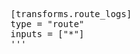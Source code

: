 <pre class="file" data-filename="aggregator/vector/aggregator/vector.toml" data-target="insert" data-marker="#insert-route-transforms">[transforms.route_logs]
type = "route"
inputs = ["*"]
'''</pre>
